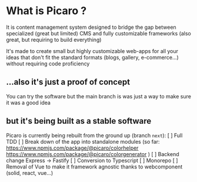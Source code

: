 # What is Picaro ?

It is content management system designed to bridge the gap between specialized (great but limited) CMS and fully customizable frameworks (also great, but requiring to build everything)

It's made to create small but highly customizable web-apps for all your ideas that don't fit the standard formats (blogs, gallery, e-commerce...) without requiring code proficiency 

## ...also it's just a proof of concept 

You can try the software but the main branch is was just a way to make sure it was a good idea

## but it's being built as a stable software

Picaro is currently being rebuilt from the ground up (branch `next`):
[ ] Full TDD
[ ] Break down of the app into standalone modules (so far: https://www.npmjs.com/package/@picaro/colorhelper  https://www.npmjs.com/package/@picaro/colorgenerator )
[ ] Backend change Express -> Fastify
[ ] Conversion to Typescript
[ ] Monorepo
[ ] Removal of Vue to make it framework agnostic thanks to webcomponent (solid, react, vue...)

